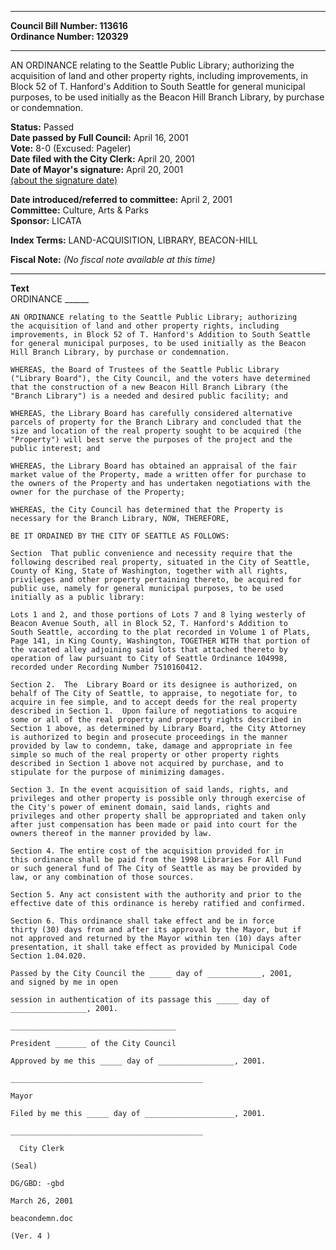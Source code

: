 * * * * *  
  
**Council Bill Number: [](#h0)[](#h2)113616**   
**Ordinance Number: 120329**  
  
* * * * *  
  
AN ORDINANCE relating to the Seattle Public Library; authorizing the acquisition of land and other property rights, including improvements, in Block 52 of T. Hanford's Addition to South Seattle for general municipal purposes, to be used initially as the Beacon Hill Branch Library, by purchase or condemnation.  
  
**Status:** Passed   
**Date passed by Full Council:** April 16, 2001   
**Vote:** 8-0 (Excused: Pageler)   
**Date filed with the City Clerk:** April 20, 2001   
**Date of Mayor's signature:** April 20, 2001   
[(about the signature date)](/~public/approvaldate.htm)   
  
  
**Date introduced/referred to committee:** April 2, 2001   
**Committee:** Culture, Arts & Parks   
**Sponsor:** LICATA   
  
**Index Terms:** LAND-ACQUISITION, LIBRARY, BEACON-HILL  
  
**Fiscal Note:** *(No fiscal note available at this time)*  
  
* * * * *  
  
**Text**  
    ORDINANCE ______  
  
    AN ORDINANCE relating to the Seattle Public Library; authorizing  
    the acquisition of land and other property rights, including  
    improvements, in Block 52 of T. Hanford's Addition to South Seattle  
    for general municipal purposes, to be used initially as the Beacon  
    Hill Branch Library, by purchase or condemnation.  
  
    WHEREAS, the Board of Trustees of the Seattle Public Library  
    ("Library Board"), the City Council, and the voters have determined  
    that the construction of a new Beacon Hill Branch Library (the  
    "Branch Library") is a needed and desired public facility; and  
  
    WHEREAS, the Library Board has carefully considered alternative  
    parcels of property for the Branch Library and concluded that the  
    size and location of the real property sought to be acquired (the  
    "Property") will best serve the purposes of the project and the  
    public interest; and  
  
    WHEREAS, the Library Board has obtained an appraisal of the fair  
    market value of the Property, made a written offer for purchase to  
    the owners of the Property and has undertaken negotiations with the  
    owner for the purchase of the Property;  
  
    WHEREAS, the City Council has determined that the Property is  
    necessary for the Branch Library, NOW, THEREFORE,  
  
    BE IT ORDAINED BY THE CITY OF SEATTLE AS FOLLOWS:  
  
    Section  That public convenience and necessity require that the  
    following described real property, situated in the City of Seattle,  
    County of King, State of Washington, together with all rights,  
    privileges and other property pertaining thereto, be acquired for  
    public use, namely for general municipal purposes, to be used  
    initially as a public library:  
  
    Lots 1 and 2, and those portions of Lots 7 and 8 lying westerly of  
    Beacon Avenue South, all in Block 52, T. Hanford's Addition to  
    South Seattle, according to the plat recorded in Volume 1 of Plats,  
    Page 141, in King County, Washington, TOGETHER WITH that portion of  
    the vacated alley adjoining said lots that attached thereto by  
    operation of law pursuant to City of Seattle Ordinance 104998,  
    recorded under Recording Number 7510160412.  
  
    Section 2.  The  Library Board or its designee is authorized, on  
    behalf of The City of Seattle, to appraise, to negotiate for, to  
    acquire in fee simple, and to accept deeds for the real property  
    described in Section 1.  Upon failure of negotiations to acquire  
    some or all of the real property and property rights described in  
    Section 1 above, as determined by Library Board, the City Attorney  
    is authorized to begin and prosecute proceedings in the manner  
    provided by law to condemn, take, damage and appropriate in fee  
    simple so much of the real property or other property rights  
    described in Section 1 above not acquired by purchase, and to  
    stipulate for the purpose of minimizing damages.  
  
    Section 3. In the event acquisition of said lands, rights, and  
    privileges and other property is possible only through exercise of  
    the City's power of eminent domain, said lands, rights and  
    privileges and other property shall be appropriated and taken only  
    after just compensation has been made or paid into court for the  
    owners thereof in the manner provided by law.  
  
    Section 4. The entire cost of the acquisition provided for in  
    this ordinance shall be paid from the 1998 Libraries For All Fund  
    or such general fund of The City of Seattle as may be provided by  
    law, or any combination of those sources.  
  
    Section 5. Any act consistent with the authority and prior to the  
    effective date of this ordinance is hereby ratified and confirmed.  
  
    Section 6. This ordinance shall take effect and be in force  
    thirty (30) days from and after its approval by the Mayor, but if  
    not approved and returned by the Mayor within ten (10) days after  
    presentation, it shall take effect as provided by Municipal Code  
    Section 1.04.020.  
  
    Passed by the City Council the _____ day of ____________, 2001,  
    and signed by me in open  
  
    session in authentication of its passage this _____ day of  
    _________________, 2001.  
  
    _____________________________________  
  
    President _______ of the City Council  
  
    Approved by me this _____ day of _________________, 2001.  
  
    ___________________________________________  
  
    Mayor  
  
    Filed by me this _____ day of ____________________, 2001.  
  
    ___________________________________________  
  
      City Clerk  
  
    (Seal)  
  
    DG/GBD: -gbd  
  
    March 26, 2001  
  
    beacondemn.doc  
  
    (Ver. 4 )  
